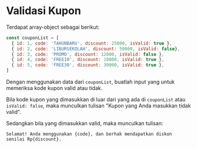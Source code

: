 # Validasi Kupon

Terdapat array-object sebagai berikut:

```js
const couponList = [
  { id: 1, code: 'TAHUNBARU', discount: 25000, isValid: true },
  { id: 2, code: 'LIBURSEKOLAH', discount: 50000, isValid: false},
  { id: 3, code: 'PROMO', discount: 12000, isValid: false },
  { id: 4, code: 'FREE10', discount: 10000, isValid: true },
  { id: 5, code: 'FREE30', discount: 30000, isValid: true },
]
```

Dengan menggunakan data dari `couponList`, buatlah input yang untuk memeriksa kode kupon valid atau tidak.

Bila kode kupon yang dimasukkan di luar dari yang ada di `couponList` atau `isValid: false`, maka munculkan tulisan "Kupon yang Anda masukkan tidak valid".

Sedangkan bila yang dimasukkan valid, maka munculkan tulisan:

```
Selamat! Anda menggunakan {code}, dan berhak mendapatkan diskon senilai Rp{discount}.
```
